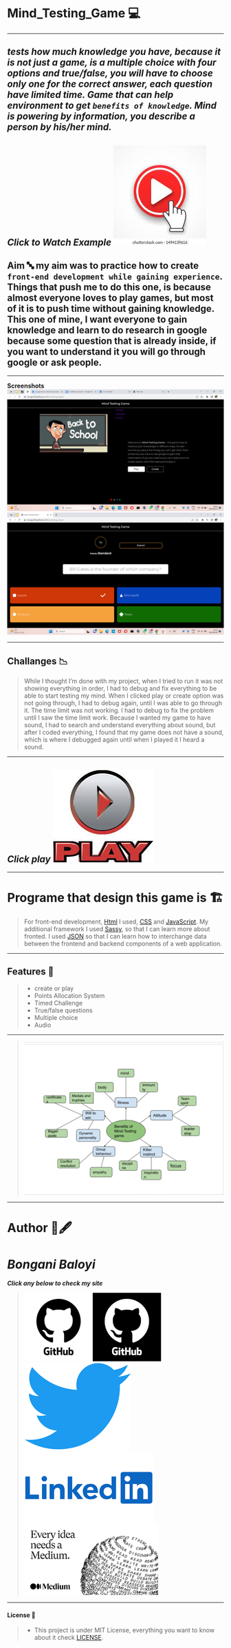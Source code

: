 # Mind_Testing_Game 💻
---
## *tests how much knowledge you have, because it is not just a game, is a multiple choice with four options and true/false, you will have to choose only one for the correct answer, each question have limited time. Game that can help environment to get ``benefits of knowledge``. Mind is powering by information, you describe a person by his/her mind.*

***Click to Watch Example***
[![Watch the video](image/watch.jpeg)](https://youtu.be/j_fY5UchkTc)
---
## Aim 🔤 my aim was to practice how to create ``front-end development while gaining experience``. Things that push me to do this one, is because almost everyone loves to play games, but most of it is to push time without gaining knowledge. This one of mine, I want everyone to gain knowledge and learn to do research in google because some question that is already inside, if you want to understand it you will go through google or ask people.
---
****Screenshots****
![screenshot](image/Screenshot%20(8).png)  ![sceenshot2](image/Screenshot%20(5).png)
***
## Challanges 📉
> While I thought I’m done with my project, when I tried to run it was not showing everything in order, I had to debug and fix everything to be able to start testing my mind. When I clicked play or create option was not going through, I had to debug again, until I was able to go through it. The time limit was not working. I had to debug to fix the problem until I saw the time limit work. Because I wanted my game to have sound, I had to search and understand everything about sound, but after I coded everything, I found that my game does not have a sound, which is where I debugged again until when I played it I heard a sound.
---
***Click play***
[![Mind Testing Game](image/download%20(1).jpeg)](https://bongani94.github.io/Mind_Testing_Game/)
---
***
# Programe that design this game is 🏗️
> For front-end development, [Html](./index.html) I used, [CSS](./css) and [JavaScript](./js). My additional framework I used [Sassy](./sass), so that I can learn more about fronted. I used  [JSON](./package.json) so that I can learn how to interchange data between the frontend and backend components of a web application.
---
## Features 💼
>- create or play
>- Points Allocation System
>- Timed Challenge
>- True/false questions
>- Multiple choice
>- Audio
***
> ![Benefits](image/Screenshot%20(9).png)
---
# Author 📖🖋️
# *Bongani Baloyi* 
***Click any below to check my site***
> [![Github](image/github.png)](https://github.com/Bongani94)
> [![twitter](image/twitter.png)](https://twitter.com/Khalanga94/status/1668678169883189251?s=20)
> [![Linkedln](image/linked.png)](https://www.linkedin.com/pulse/mind-testing-game-bongani-baloyi-1f)
> [![medium](image/download.png)](https://medium.com/@bonganibaloyi94/mind-testing-game-55b663ffc2c)
---
#### License 🔐
>- This project is under MIT License, everything you want to know about it check [LICENSE](./LICENSE).
